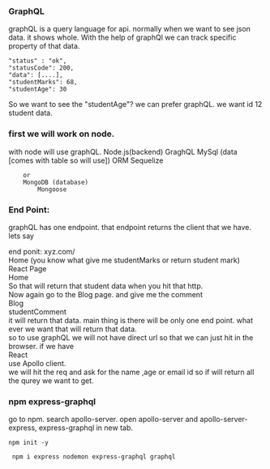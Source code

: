 ### GraphQL

graphQL is a query language for api. normally when we want to see json data. it shows whole. With the help of graphQl we can track specific property of that data.
```
"status" : "ok",
"statusCode": 200, 
"data": [....],
"studentMarks": 68,
"studentAge": 30
```
So we want to see the "studentAge"? we can prefer graphQL. we want id 12 student data. 

### first we will work on node. 
with node will use graphQL. 
Node.js(backend)
    GraghQL
        MySql (data [comes with table so will use])
        ORM Sequelize

        or
        MongoDB (database)
            Mongoose 

### End Point:  
graphQL has one endpoint. that endpoint returns the client that we have. lets say 

end ponit: xyz.com/ <br>
Home (you know what give me studentMarks or return student mark)<br>
React Page <br>
Home <br>
So that will return that student data when you hit that http. <br>
Now again go to the Blog page. and give me the comment <br>
Blog<br>
studentComment<br>
it will return that data. main thing is there will be only one end point. what ever we want that will return that data. <br>
so to use graphQL we will not have direct url so that we can just hit in the browser. if we have <br>
React<br>
use Apollo client.<br>
we will hit the req and ask for the name ,age or email id so if will return all the qurey we want to get. 

### npm express-graphql
go to npm. search apollo-server. open apollo-server and apollo-server-express, express-graphql in new tab. 
```
npm init -y
```
```
 npm i express nodemon express-graphql graphql
 
```


